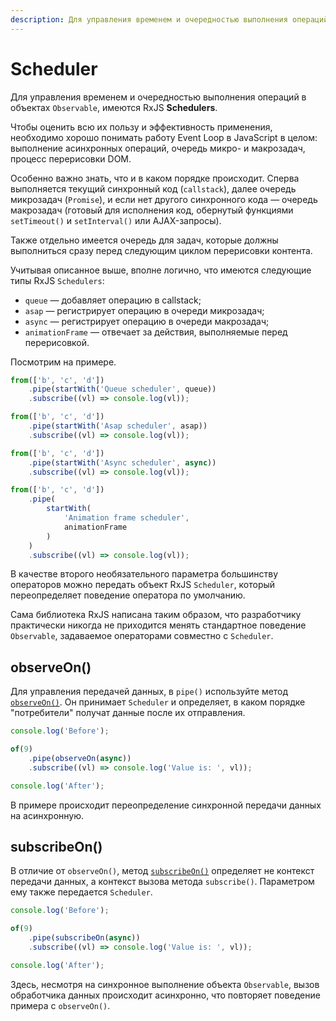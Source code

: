 ```yaml
---
description: Для управления временем и очередностью выполнения операций в объектах Observable, имеются RxJS Schedulers
---
```


# Scheduler

Для управления временем и очередностью выполнения операций в объектах `Observable`, имеются RxJS **Schedulers**.

Чтобы оценить всю их пользу и эффективность применения, необходимо хорошо понимать работу Event Loop в JavaScript в целом: выполнение асинхронных операций, очередь микро- и макрозадач, процесс перерисовки DOM.

Особенно важно знать, что и в каком порядке происходит. Сперва выполняется текущий синхронный код (`callstack`), далее очередь микрозадач (`Promise`), и если нет другого синхронного кода — очередь макрозадач (готовый для исполнения код, обернутый функциями `setTimeout()` и `setInterval()` или AJAX-запросы).

Также отдельно имеется очередь для задач, которые должны выполниться сразу перед следующим циклом перерисовки контента.

Учитывая описанное выше, вполне логично, что имеются следующие типы RxJS `Schedulers`:

-   `queue` — добавляет операцию в callstack;
-   `asap` — регистрирует операцию в очереди микрозадач;
-   `async` — регистрирует операцию в очереди макрозадач;
-   `animationFrame` — отвечает за действия, выполняемые перед перерисовкой.

Посмотрим на примере.

```ts
from(['b', 'c', 'd'])
    .pipe(startWith('Queue scheduler', queue))
    .subscribe((vl) => console.log(vl));

from(['b', 'c', 'd'])
    .pipe(startWith('Asap scheduler', asap))
    .subscribe((vl) => console.log(vl));

from(['b', 'c', 'd'])
    .pipe(startWith('Async scheduler', async))
    .subscribe((vl) => console.log(vl));

from(['b', 'c', 'd'])
    .pipe(
        startWith(
            'Animation frame scheduler',
            animationFrame
        )
    )
    .subscribe((vl) => console.log(vl));
```

В качестве второго необязательного параметра большинству операторов можно передать объект RxJS `Scheduler`, который переопределяет поведение оператора по умолчанию.

Сама библиотека RxJS написана таким образом, что разработчику практически никогда не приходится менять стандартное поведение `Observable`, задаваемое операторами совместно с `Scheduler`.

## observeOn()

Для управления передачей данных, в `pipe()` используйте метод [`observeOn()`](https://rxjs.dev/api/operators/observeOn). Он принимает `Scheduler` и определяет, в каком порядке "потребители" получат данные после их отправления.

```ts
console.log('Before');

of(9)
    .pipe(observeOn(async))
    .subscribe((vl) => console.log('Value is: ', vl));

console.log('After');
```

В примере происходит переопределение синхронной передачи данных на асинхронную.

## subscribeOn()

В отличие от `observeOn()`, метод [`subscribeOn()`](https://rxjs.dev/api/operators/subscribeOn) определяет не контекст передачи данных, а контекст вызова метода `subscribe()`. Параметром ему также передается `Scheduler`.

```ts
console.log('Before');

of(9)
    .pipe(subscribeOn(async))
    .subscribe((vl) => console.log('Value is: ', vl));

console.log('After');
```

Здесь, несмотря на синхронное выполнение объекта `Observable`, вызов обработчика данных происходит асинхронно, что повторяет поведение примера с `observeOn()`.
